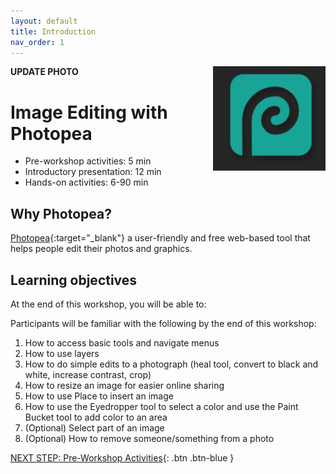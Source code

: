 ```yaml
---
layout: default
title: Introduction 
nav_order: 1
---
```

**UPDATE PHOTO**
<img src="images/photopea-logo.png" style="float:right;width:180px;" alt="image description">

# Image Editing with Photopea 

- Pre-workshop activities: 5 min 
- Introductory presentation: 12 min
- Hands-on activities: 6-90 min

## Why Photopea? 

[Photopea](https://www.photopea.com/){:target="_blank"} a user-friendly and free web-based tool that helps people edit their photos and graphics. 

## Learning objectives 

At the end of this workshop, you will be able to:

Participants will be familiar with the following by the end of this workshop:
1. How to access basic tools and navigate menus
2. How to use layers
3. How to do simple edits to a photograph (heal tool, convert to black and white, increase contrast, crop)
4. How to resize an image for easier online sharing
5. How to use Place to insert an image
6. How to use the Eyedropper tool to select a color and use the Paint Bucket tool to add color to an area
7. (Optional) Select part of an image
8. (Optional) How to remove someone/something from a photo
 
[NEXT STEP: Pre-Workshop Activities](pre-workshop.html){: .btn .btn-blue }
